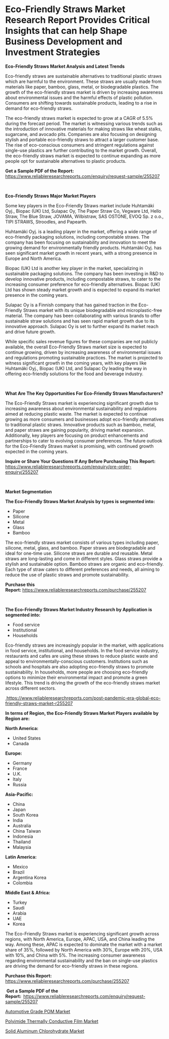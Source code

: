 <p><h1>Eco-Friendly Straws Market Research Report Provides Critical Insights that can help Shape Business Development and Investment Strategies</h1></p><p><strong>Eco-Friendly Straws Market Analysis and Latest Trends</strong></p>
<p><p>Eco-friendly straws are sustainable alternatives to traditional plastic straws which are harmful to the environment. These straws are usually made from materials like paper, bamboo, glass, metal, or biodegradable plastics. The growth of the eco-friendly straws market is driven by increasing awareness about environmental issues and the harmful effects of plastic pollution. Consumers are shifting towards sustainable products, leading to a rise in demand for eco-friendly straws.</p><p>The eco-friendly straws market is expected to grow at a CAGR of 5.5% during the forecast period. The market is witnessing various trends such as the introduction of innovative materials for making straws like wheat stalks, sugarcane, and avocado pits. Companies are also focusing on designing stylish and portable eco-friendly straws to attract a larger customer base. The rise of eco-conscious consumers and stringent regulations against single-use plastics are further contributing to the market growth. Overall, the eco-friendly straws market is expected to continue expanding as more people opt for sustainable alternatives to plastic products.</p></p>
<p><strong>Get a Sample PDF of the Report:&nbsp;</strong> <a href="https://www.reliableresearchreports.com/enquiry/request-sample/255207">https://www.reliableresearchreports.com/enquiry/request-sample/255207</a></p>
<p>&nbsp;</p>
<p><strong>Eco-Friendly Straws Major Market Players</strong></p>
<p><p>Some key players in the Eco-Friendly Straws market include Huhtamäki Oyj., Biopac (UK) Ltd, Sulapac Oy, The Paper Straw Co, Vegware Ltd, Hello Straw, The Blue Straw, JOVAMA, Wilbistraw, SAS OSTONE, EVOQ Sp. z o.o., TIPI STRAWS, Stroodles, and Papearth.</p><p>Huhtamäki Oyj. is a leading player in the market, offering a wide range of eco-friendly packaging solutions, including compostable straws. The company has been focusing on sustainability and innovation to meet the growing demand for environmentally friendly products. Huhtamäki Oyj. has seen significant market growth in recent years, with a strong presence in Europe and North America.</p><p>Biopac (UK) Ltd is another key player in the market, specializing in sustainable packaging solutions. The company has been investing in R&D to develop innovative products, including compostable straws, to cater to the increasing consumer preference for eco-friendly alternatives. Biopac (UK) Ltd has shown steady market growth and is expected to expand its market presence in the coming years.</p><p>Sulapac Oy is a Finnish company that has gained traction in the Eco-Friendly Straws market with its unique biodegradable and microplastic-free material. The company has been collaborating with various brands to offer sustainable straw solutions and has seen rapid market growth due to its innovative approach. Sulapac Oy is set to further expand its market reach and drive future growth.</p><p>While specific sales revenue figures for these companies are not publicly available, the overall Eco-Friendly Straws market size is expected to continue growing, driven by increasing awareness of environmental issues and regulations promoting sustainable practices. The market is projected to witness significant growth in the coming years, with key players like Huhtamäki Oyj., Biopac (UK) Ltd, and Sulapac Oy leading the way in offering eco-friendly solutions for the food and beverage industry.</p></p>
<p>&nbsp;</p>
<p><strong>What Are The Key Opportunities For Eco-Friendly Straws Manufacturers?</strong></p>
<p><p>The Eco-Friendly Straws market is experiencing significant growth due to increasing awareness about environmental sustainability and regulations aimed at reducing plastic waste. The market is expected to continue growing as more consumers and businesses adopt eco-friendly alternatives to traditional plastic straws. Innovative products such as bamboo, metal, and paper straws are gaining popularity, driving market expansion. Additionally, key players are focusing on product enhancements and partnerships to cater to evolving consumer preferences. The future outlook for the Eco-Friendly Straws market is promising, with continued growth expected in the coming years.</p></p>
<p><strong>Inquire or Share Your Questions If Any Before Purchasing This Report:</strong> <a href="https://www.reliableresearchreports.com/enquiry/pre-order-enquiry/255207">https://www.reliableresearchreports.com/enquiry/pre-order-enquiry/255207</a></p>
<p>&nbsp;</p>
<p><strong>Market Segmentation</strong></p>
<p><strong>The Eco-Friendly Straws Market Analysis by types is segmented into:</strong></p>
<p><ul><li>Paper</li><li>Silicone</li><li>Metal</li><li>Glass</li><li>Bamboo</li></ul></p>
<p><p>The eco-friendly straws market consists of various types including paper, silicone, metal, glass, and bamboo. Paper straws are biodegradable and ideal for one-time use. Silicone straws are durable and reusable. Metal straws are long-lasting and come in different styles. Glass straws provide a stylish and sustainable option. Bamboo straws are organic and eco-friendly. Each type of straw caters to different preferences and needs, all aiming to reduce the use of plastic straws and promote sustainability.</p></p>
<p><strong>Purchase this Report:&nbsp;</strong><a href="https://www.reliableresearchreports.com/purchase/255207">https://www.reliableresearchreports.com/purchase/255207</a></p>
<p>&nbsp;</p>
<p><strong>The Eco-Friendly Straws Market Industry Research by Application is segmented into:</strong></p>
<p><ul><li>Food service</li><li>Institutional</li><li>Households</li></ul></p>
<p><p>Eco-friendly straws are increasingly popular in the market, with applications in food service, institutional, and households. In the food service industry, restaurants and cafes are using these straws to reduce plastic waste and appeal to environmentally-conscious customers. Institutions such as schools and hospitals are also adopting eco-friendly straws to promote sustainability. In households, more people are choosing eco-friendly options to minimize their environmental impact and promote a green lifestyle. This trend is driving the growth of the eco-friendly straws market across different sectors.</p></p>
<p><a href="https://www.reliableresearchreports.com/post-pandemic-era-global-eco-friendly-straws-market-r255207">&nbsp;https://www.reliableresearchreports.com/post-pandemic-era-global-eco-friendly-straws-market-r255207</a></p>
<p><strong>In terms of Region, the Eco-Friendly Straws Market Players available by Region are:</strong></p>
<p>
    <p> <strong> North America: </strong>
        <ul>
            <li>United States</li>
            <li>Canada</li>
        </ul>
        </p> 
    <p> <strong> Europe: </strong>
        <ul>
            <li>Germany</li>
            <li>France</li>
            <li>U.K.</li>
            <li>Italy</li>
            <li>Russia</li>
        </ul>
        </p> 
    <p> <strong> Asia-Pacific: </strong>
        <ul>
            <li>China</li>
            <li>Japan</li>
            <li>South Korea</li>
            <li>India</li>
            <li>Australia</li>
            <li>China Taiwan</li>
            <li>Indonesia</li>
            <li>Thailand</li>
            <li>Malaysia</li>
        </ul>
        </p> 
    <p> <strong> Latin America: </strong>
        <ul>
            <li>Mexico</li>
            <li>Brazil</li>
            <li>Argentina Korea</li>
            <li>Colombia</li>
        </ul>
        </p> 
    <p> <strong> Middle East & Africa: </strong>
        <ul>
            <li>Turkey</li>
            <li>Saudi</li>
            <li>Arabia</li>
            <li>UAE</li>
            <li>Korea</li>
        </ul>
    </p>
    </p>
<p><p>The Eco-Friendly Straws market is experiencing significant growth across regions, with North America, Europe, APAC, USA, and China leading the way. Among these, APAC is expected to dominate the market with a market share of 35%, followed by North America with 30%, Europe with 20%, USA with 10%, and China with 5%. The increasing consumer awareness regarding environmental sustainability and the ban on single-use plastics are driving the demand for eco-friendly straws in these regions.</p></p>
<p><strong>Purchase this Report: </strong><a href="https://www.reliableresearchreports.com/purchase/255207">https://www.reliableresearchreports.com/purchase/255207</a></p>
<p>&nbsp;<strong>Get a Sample PDF of the Report:&nbsp;&nbsp;</strong><a href="https://www.reliableresearchreports.com/enquiry/request-sample/255207">https://www.reliableresearchreports.com/enquiry/request-sample/255207</a></p>
<p><strong></strong></p>
<p><p><a href="https://github.com/Hunterico88/Market-Research-Report-List-1/blob/main/automotive-grade-pom-market.md">Automotive Grade POM Market</a></p><p><a href="https://medium.com/@alanpeterson1911/global-polyimide-thermally-conductive-film-market-opportunities-and-forecast-for-period-from-2024-c912400dfc04">Polyimide Thermally Conductive Film Market</a></p><p><a href="https://medium.com/@crystalwastonh89/insights-into-the-solid-aluminum-chlorohydrate-market-size-which-is-expanding-with-a-10-6-27602db45d82">Solid Aluminum Chlorohydrate Market</a></p></p>